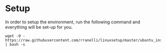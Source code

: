 # Setup
In order to setup the environment, run the following command and everything will
be set-up for you.

```
wget -O - https://raw.githubusercontent.com/rranelli/linuxsetup/master/ubuntu_install.sh | bash -s
```
